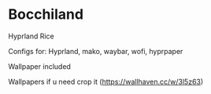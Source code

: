# Bocchiland
Hyprland Rice

Configs for: Hyprland, mako, waybar, wofi, hyprpaper

Wallpaper included

Wallpapers if u need crop it (https://wallhaven.cc/w/3l5z63)
